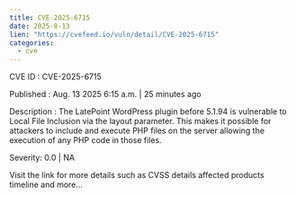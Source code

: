 ```yaml
--- 
title: CVE-2025-6715
date: 2025-8-13
lien: "https://cvefeed.io/vuln/detail/CVE-2025-6715"
categories:
  - cve
---
```


CVE ID : CVE-2025-6715

Published :  Aug. 13
2025
6:15 a.m. | 25 minutes ago

Description : The LatePoint  WordPress plugin before 5.1.94 is vulnerable to Local File Inclusion via the layout parameter. This makes it possible for attackers to include and execute PHP files on the server
allowing the execution of any PHP code in those files.

Severity: 0.0 | NA

Visit the link for more details
such as CVSS details
affected products
timeline
and more...
